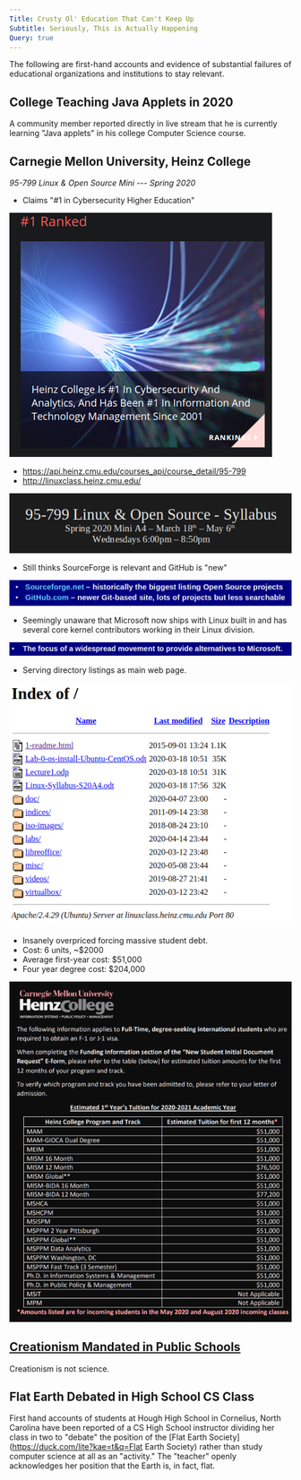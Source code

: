 ```yaml
---
Title: Crusty Ol' Education That Can't Keep Up
Subtitle: Seriously, This is Actually Happening
Query: true
---
```


The following are first-hand accounts and evidence of substantial failures of educational organizations and institutions to stay relevant.

## College Teaching Java Applets in 2020

A community member reported directly in live stream that he is  currently learning "Java applets" in his college Computer Science course.

## Carnegie Mellon University, Heinz College  
*95-799 Linux & Open Source Mini --- Spring 2020*

* Claims "#1 in Cybersecurity Higher Education"

![](./num-one-my-ass.png)

* <https://api.heinz.cmu.edu/courses_api/course_detail/95-799>  
* <http://linuxclass.heinz.cmu.edu/>  

![](./cmu-2020-may-linux.png)

* Still thinks SourceForge is relevant and GitHub is "new"

![](./sourceforge-cmu.png)

* Seemingly unaware that Microsoft now ships with Linux built in and has several core kernel contributors working in their Linux division.

![](./microsoft.png)

* Serving directory listings as main web page.

![](./cmu-linuxclass.png)

* Insanely overpriced forcing massive student debt.
* Cost: 6 units, ~$2000
* Average first-year cost: $51,000 
* Four year degree cost: \$204,000

![](./tuition-estimates-one-year.png)

## [Creationism Mandated in Public Schools](https://www.natlawreview.com/article/alternative-facts-classroom-creationist-educational-policy-and-trump-administration)

Creationism is not science.

## Flat Earth Debated in High School CS Class

First hand accounts of students at Hough High School in Cornelius, North Carolina have been reported of a CS High School instructor dividing her class in two to "debate" the position of the [Flat Earth Society](https://duck.com/lite?kae=t&q=Flat Earth Society) rather than study computer science at all as an "activity." The "teacher" openly acknowledges her position that the Earth is, in fact, flat.
